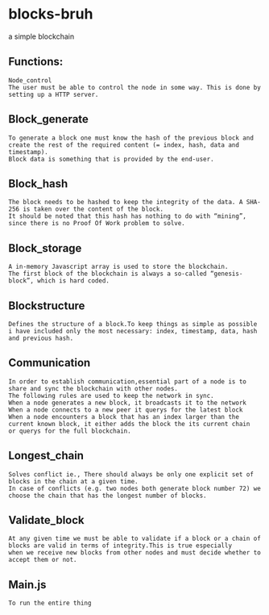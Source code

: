 # blocks-bruh
a simple blockchain
## Functions:
    Node_control
    The user must be able to control the node in some way. This is done by setting up a HTTP server.
## Block_generate
    To generate a block one must know the hash of the previous block and create the rest of the required content (= index, hash, data and timestamp). 
    Block data is something that is provided by the end-user.
## Block_hash
    The block needs to be hashed to keep the integrity of the data. A SHA-256 is taken over the content of the block. 
    It should be noted that this hash has nothing to do with “mining”, since there is no Proof Of Work problem to solve.
## Block_storage
    A in-memory Javascript array is used to store the blockchain.
    The first block of the blockchain is always a so-called “genesis-block”, which is hard coded.
## Blockstructure
    Defines the structure of a block.To keep things as simple as possible i have included only the most necessary: index, timestamp, data, hash and previous hash.
## Communication 
    In order to establish communication,essential part of a node is to share and sync the blockchain with other nodes. 
    The following rules are used to keep the network in sync.
    When a node generates a new block, it broadcasts it to the network
    When a node connects to a new peer it querys for the latest block
    When a node encounters a block that has an index larger than the current known block, it either adds the block the its current chain 
    or querys for the full blockchain.
## Longest_chain
    Solves conflict ie., There should always be only one explicit set of blocks in the chain at a given time.
    In case of conflicts (e.g. two nodes both generate block number 72) we choose the chain that has the longest number of blocks.
## Validate_block
    At any given time we must be able to validate if a block or a chain of blocks are valid in terms of integrity.This is true especially
    when we receive new blocks from other nodes and must decide whether to accept them or not.
## Main.js 
    To run the entire thing
